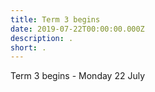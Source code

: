 ```yaml
---
title: Term 3 begins
date: 2019-07-22T00:00:00.000Z
description: .
short: .
---
```

Term 3 begins - Monday 22 July
